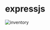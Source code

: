 # expressjs

![inventory](https://user-images.githubusercontent.com/53266832/74162449-6218a400-4c53-11ea-9f64-c977db813df1.png)
